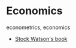 # Economics
econometrics, economics

* [Stock Watson's book](https://wps.pearsoned.com/aw_stock_ie_3/178/45691/11696959.cw/index.html)
